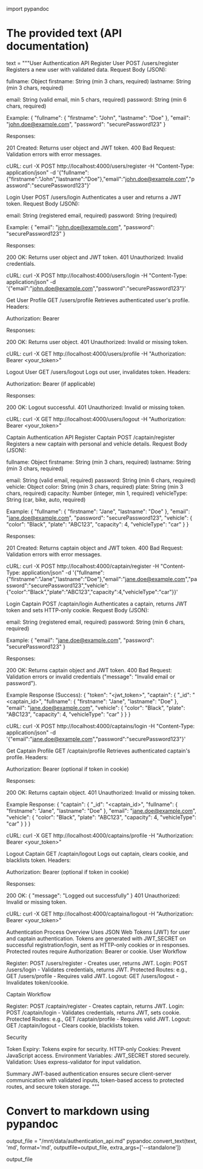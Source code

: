import pypandoc

# The provided text (API documentation)
text = """User Authentication API
Register User
POST /users/register
Registers a new user with validated data.
Request Body (JSON):

fullname: Object
firstname: String (min 3 chars, required)
lastname: String (min 3 chars, required)


email: String (valid email, min 5 chars, required)
password: String (min 6 chars, required)

Example:
{
  "fullname": { "firstname": "John", "lastname": "Doe" },
  "email": "john.doe@example.com",
  "password": "securePassword123"
}

Responses:

201 Created: Returns user object and JWT token.
400 Bad Request: Validation errors with error messages.

cURL:
curl -X POST http://localhost:4000/users/register -H "Content-Type: application/json" -d '{"fullname":{"firstname":"John","lastname":"Doe"},"email":"john.doe@example.com","password":"securePassword123"}'

Login User
POST /users/login
Authenticates a user and returns a JWT token.
Request Body (JSON):

email: String (registered email, required)
password: String (required)

Example:
{ "email": "john.doe@example.com", "password": "securePassword123" }

Responses:

200 OK: Returns user object and JWT token.
401 Unauthorized: Invalid credentials.

cURL:
curl -X POST http://localhost:4000/users/login -H "Content-Type: application/json" -d '{"email":"john.doe@example.com","password":"securePassword123"}'

Get User Profile
GET /users/profile
Retrieves authenticated user's profile.
Headers:

Authorization: Bearer <token>

Responses:

200 OK: Returns user object.
401 Unauthorized: Invalid or missing token.

cURL:
curl -X GET http://localhost:4000/users/profile -H "Authorization: Bearer <your_token>"

Logout User
GET /users/logout
Logs out user, invalidates token.
Headers:

Authorization: Bearer <token> (if applicable)

Responses:

200 OK: Logout successful.
401 Unauthorized: Invalid or missing token.

cURL:
curl -X GET http://localhost:4000/users/logout -H "Authorization: Bearer <your_token>"

Captain Authentication API
Register Captain
POST /captain/register
Registers a new captain with personal and vehicle details.
Request Body (JSON):

fullname: Object
firstname: String (min 3 chars, required)
lastname: String (min 3 chars, required)


email: String (valid email, required)
password: String (min 6 chars, required)
vehicle: Object
color: String (min 3 chars, required)
plate: String (min 3 chars, required)
capacity: Number (integer, min 1, required)
vehicleType: String (car, bike, auto, required)



Example:
{
  "fullname": { "firstname": "Jane", "lastname": "Doe" },
  "email": "jane.doe@example.com",
  "password": "securePassword123",
  "vehicle": { "color": "Black", "plate": "ABC123", "capacity": 4, "vehicleType": "car" }
}

Responses:

201 Created: Returns captain object and JWT token.
400 Bad Request: Validation errors with error messages.

cURL:
curl -X POST http://localhost:4000/captain/register -H "Content-Type: application/json" -d '{"fullname":{"firstname":"Jane","lastname":"Doe"},"email":"jane.doe@example.com","password":"securePassword123","vehicle":{"color":"Black","plate":"ABC123","capacity":4,"vehicleType":"car"}}'

Login Captain
POST /captain/login
Authenticates a captain, returns JWT token and sets HTTP-only cookie.
Request Body (JSON):

email: String (registered email, required)
password: String (min 6 chars, required)

Example:
{ "email": "jane.doe@example.com", "password": "securePassword123" }

Responses:

200 OK: Returns captain object and JWT token.
400 Bad Request: Validation errors or invalid credentials ("message": "Invalid email or password").

Example Response (Success):
{
  "token": "<jwt_token>",
  "captain": {
    "_id": "<captain_id>",
    "fullname": { "firstname": "Jane", "lastname": "Doe" },
    "email": "jane.doe@example.com",
    "vehicle": { "color": "Black", "plate": "ABC123", "capacity": 4, "vehicleType": "car" }
  }
}

cURL:
curl -X POST http://localhost:4000/captains/login -H "Content-Type: application/json" -d '{"email":"jane.doe@example.com","password":"securePassword123"}'

Get Captain Profile
GET /captain/profile
Retrieves authenticated captain's profile.
Headers:

Authorization: Bearer <token> (optional if token in cookie)

Responses:

200 OK: Returns captain object.
401 Unauthorized: Invalid or missing token.

Example Response:
{
  "captain": {
    "_id": "<captain_id>",
    "fullname": { "firstname": "Jane", "lastname": "Doe" },
    "email": "jane.doe@example.com",
    "vehicle": { "color": "Black", "plate": "ABC123", "capacity": 4, "vehicleType": "car" }
  }
}

cURL:
curl -X GET http://localhost:4000/captains/profile -H "Authorization: Bearer <your_token>"

Logout Captain
GET /captain/logout
Logs out captain, clears cookie, and blacklists token.
Headers:

Authorization: Bearer <token> (optional if token in cookie)

Responses:

200 OK: { "message": "Logged out successfully" }
401 Unauthorized: Invalid or missing token.

cURL:
curl -X GET http://localhost:4000/captaina/logout -H "Authorization: Bearer <your_token>"

Authentication Process
Overview
Uses JSON Web Tokens (JWT) for user and captain authentication. Tokens are generated with JWT_SECRET on successful registration/login, sent as HTTP-only cookies or in responses. Protected routes require Authorization: Bearer <token> or cookie.
User Workflow

Register: POST /users/register - Creates user, returns JWT.
Login: POST /users/login - Validates credentials, returns JWT.
Protected Routes: e.g., GET /users/profile - Requires valid JWT.
Logout: GET /users/logout - Invalidates token/cookie.

Captain Workflow

Register: POST /captain/register - Creates captain, returns JWT.
Login: POST /captain/login - Validates credentials, returns JWT, sets cookie.
Protected Routes: e.g., GET /captain/profile - Requires valid JWT.
Logout: GET /captain/logout - Clears cookie, blacklists token.

Security

Token Expiry: Tokens expire for security.
HTTP-only Cookies: Prevent JavaScript access.
Environment Variables: JWT_SECRET stored securely.
Validation: Uses express-validator for input validation.

Summary
JWT-based authentication ensures secure client-server communication with validated inputs, token-based access to protected routes, and secure token storage.
"""

# Convert to markdown using pypandoc
output_file = "/mnt/data/authentication_api.md"
pypandoc.convert_text(text, 'md', format='md', outputfile=output_file, extra_args=['--standalone'])

output_file
